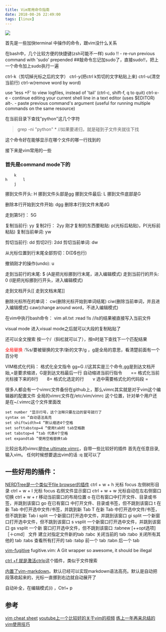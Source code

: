 ```yaml
---
title: Vim常用命令指南
date: 2018-08-26 22:49:00
tags: [linux]
---
```


![](https://api1.foster66.xyz/static/imgs/food_truck_hotdog_night_city.jpg)
<!--more-->


首先是一些加快terminal 中操作的命令，跟vim没什么关系

在bash中，几个比较方便的快捷键(zsh可能不一样)
sudo !! - re-run previous command with 'sudo' prepended ##敲命令忘记加sudo了，直接sudo!!，把上一个命令加上sudo执行一遍

ctrl-k（剪切掉光标之后的文字）
ctrl-y(把ctrl k剪切的文字粘贴上来) 
ctrl-u(清空当前行)
ctrl-w(remove word by word)

use 'less +F' to view logfiles, instead of 'tail' (ctrl-c, shift-f, q to quit)
ctrl-x-e - continue editing your current shell line in a text editor (uses $EDITOR)
alt-. - paste previous command's argument (useful for running multiple commands on the same resource)

在当前目录下查找"python"这几个字符
>grep -ni "python" * //如果要递归，就是碰到子文件夹就往下找

这个命令好在能够显示在哪个文件的哪一行找到的



接下来是vim常用的一些
### 首先是command mode下的
```
    k
h       l
    j
```
挪到文件开头: H 挪到文件头部是gg
挪到文件最后: L 挪到文件底部是G

删除本行开始到文件开始: dgg
删除本行到文件末尾dG

走到第5行： 5G


复制当前行: yy
复制2行： 2yy
刚才复制的东西要粘贴: p(光标后粘贴)，P(光标前粘贴)
复制当前单词: yw

剪切当前行: dd
剪切2行: 2dd
剪切当前单词: dw


从光标位置到行末尾全部剪切：D(D$也行)

撤销刚才的操作(undo): u

走到当前行的末尾: $ (A是把光标挪到行末尾，进入编辑模式) 
走到当前行的开头: 0 (I是把光标挪到行开头，进入编辑模式)

走到文档开头[[
走到文档末尾]]    

删除光标所在的单词： cw(删除光标开始到单词结尾)  ciw(删除当前单词，并且进入编辑模式) caw(change around word，不进入编辑模式)

在vim中执行bash命令：
vim all.txt
:read !ls
//ls的结果被直接写入当前文件




visual mode
进入visual mode之后就可以大段的复制粘贴了


还可以全文搜索
按一个/（斜杠就可以了），按n时是下查找下一个匹配结果

<font color="red">全局替换</font>
:%s/要被替换的文字/新的文字/g  ，g是全局的意思，看清楚前面有一个百分号





VIM格式化代码：
格式化全文指令 gg=G //这其实是三个命令,gg是到达文档开始,=是要求缩进，G是到达文档最后一行
自动缩进当前行指令　　==
格式化当前光标接下来的8行　　8=
格式化选定的行　　v 选中需要格式化的代码段 =


很多人都会有一个vimrc文件备份在github上，那么vimrc其实就是对于vim这个编辑器的配置文件
全局的vimrc文件在/etc/vim/vimrc 这个位置，针对单个用户还是在~/.vimrc这个文件里面改

```
set number "显示行号，这个注释只要左边的冒号就行了
syntax on “自动语法高亮 
set shiftwidth=4 “默认缩进4个空格 
set softtabstop=4 “使用tab时 tab空格数 
set tabstop=4 “tab 代表4个空格 
set expandtab “使用空格替换tab
```


比较出名的vimrc是[the ultimate vimrc](https://github.com/amix/vimrc)，自带一些比较好的插件
首先在任意目录,输入vim。
任何时候想要退出vim的话 :q 就可以了


## 一些好用的插件：
[NERDTree是一个类似于file browser的插件](https://github.com/scrooloose/nerdtree)
ctrl + w + h    光标 focus 左侧树形目录
ctrl + w + l    光标 focus 右侧文件显示窗口
ctrl + w + w    光标自动在左右侧窗口切换
ctrl + w + r    移动当前窗口的布局位置
o       在已有窗口中打开文件、目录或书签，并跳到该窗口
go      在已有窗口 中打开文件、目录或书签，但不跳到该窗口
t       在新 Tab 中打开选中文件/书签，并跳到新 Tab
T       在新 Tab 中打开选中文件/书签，但不跳到新 Tab
i       split 一个新窗口打开选中文件，并跳到该窗口
gi      split 一个新窗口打开选中文件，但不跳到该窗口
s       vsplit 一个新窗口打开选中文件，并跳到该窗口
gs      vsplit 一个新 窗口打开选中文件，但不跳到该窗口
:tabnew [++opt选项] ［＋cmd］ 文件      建立对指定文件新的tab
:tabc   关闭当前的 tab
:tabo   关闭所有其他的 tab
:tabs   查看所有打开的 tab
:tabp   前一个 tab
:tabn   后一个 tab


[vim-fugitive](https://github.com/tpope/vim-fugitive) fugitive.vim: A Git wrapper so awesome, it should be illegal 


[ctrl +f 就是激活ctrlp](https://github.com/ctrlpvim/ctrlp.vim)这个插件，类似于文件搜索

[内置了vim-markdown](https://github.com/tpope/vim-markdown)。默认已经可以实现markdown语法高亮。默认是自动把段落收起来的，光标一直挪到右边就自动展开了


自动补全，在编辑模式(i) ，Ctrl+ p 

## 参考
[vim cheat sheet](https://vim.rtorr.com/)
[youtube上一个比较好的关于vim的视频](https://www.youtube.com/watch?v=Nim4_f5QUxA)
[练上一年再来总结的vim使用技巧](http://www.pchou.info/linux/2016/11/10/vim-skill.html)



